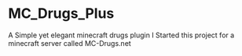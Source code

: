 # MC_Drugs_Plus
A Simple yet elegant minecraft drugs plugin
I Started this project for a minecraft server called MC-Drugs.net
